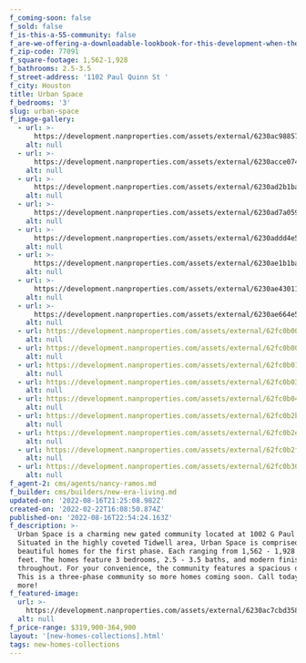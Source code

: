 ```yaml
---
f_coming-soon: false
f_sold: false
f_is-this-a-55-community: false
f_are-we-offering-a-downloadable-lookbook-for-this-development-when-they-submit-their-contact-info: false
f_zip-code: 77091
f_square-footage: 1,562-1,928
f_bathrooms: 2.5-3.5
f_street-address: '1102 Paul Quinn St '
f_city: Houston
title: Urban Space
f_bedrooms: '3'
slug: urban-space
f_image-gallery:
  - url: >-
      https://development.nanproperties.com/assets/external/6230ac9885778405fa2f8056_conjunto20paul20quinn204201201.jpg
    alt: null
  - url: >-
      https://development.nanproperties.com/assets/external/6230acce074fdde6a2f43d56_110620j20paul20quinn20st204201201201202.jpg
    alt: null
  - url: >-
      https://development.nanproperties.com/assets/external/6230ad2b1ba0583c096754fc_110620h20paul20quinn20st204201201201202.jpg
    alt: null
  - url: >-
      https://development.nanproperties.com/assets/external/6230ad7a059c24821b2ce2ab_110620g20paul20quinn20st204201202.jpg
    alt: null
  - url: >-
      https://development.nanproperties.com/assets/external/6230addd4e5584493eb9c9d2_110620f20paul20quinn20st204201201201201.jpg
    alt: null
  - url: >-
      https://development.nanproperties.com/assets/external/6230ae1b1ba05812dc67c42e_110220i2020paul20quinn20st204201201201202.jpg
    alt: null
  - url: >-
      https://development.nanproperties.com/assets/external/6230ae430113033f6ceb5dc0_110220h20paul20quinn20st204201201201201.jpg
    alt: null
  - url: >-
      https://development.nanproperties.com/assets/external/6230ae664e55842a82ba364f_110220g20paul20quinn20st204201201201201.jpg
    alt: null
  - url: https://development.nanproperties.com/assets/external/62fc0b003f2ebfd4933c46b2_dji_0085.jpg
    alt: null
  - url: https://development.nanproperties.com/assets/external/62fc0b0080d53a57cbdb8775_dji_0089.jpg
    alt: null
  - url: https://development.nanproperties.com/assets/external/62fc0b013fcff271b0170164_dji_0090.jpg
    alt: null
  - url: https://development.nanproperties.com/assets/external/62fc0b03c43441d78b1fbc48_dji_0091.jpg
    alt: null
  - url: https://development.nanproperties.com/assets/external/62fc0b0486fa67f30336d4bc_dji_0093.jpg
    alt: null
  - url: https://development.nanproperties.com/assets/external/62fc0b2b3f2ebf4a443c7bb4_dji_0097.jpg
    alt: null
  - url: https://development.nanproperties.com/assets/external/62fc0b2e80d53a3c66db91c9_dsc00714-2.jpg
    alt: null
  - url: https://development.nanproperties.com/assets/external/62fc0b2fbd311bb7ce48b8e4_dsc00715-2.jpg
    alt: null
  - url: https://development.nanproperties.com/assets/external/62fc0b30caa606c8a25604d7_dsc00717-2.jpg
    alt: null
f_agent-2: cms/agents/nancy-ramos.md
f_builder: cms/builders/new-era-living.md
updated-on: '2022-08-16T21:25:08.982Z'
created-on: '2022-02-22T16:08:50.874Z'
published-on: '2022-08-16T22:54:24.163Z'
f_description: >-
  Urban Space is a charming new gated community located at 1002 G Paul Quinn St.
  Situated in the highly coveted Tidwell area, Urban Space is comprised of seven
  beautiful homes for the first phase. Each ranging from 1,562 - 1,928 square
  feet. The homes feature 3 bedrooms, 2.5 - 3.5 baths, and modern finishes all
  throughout. For your convenience, the community features a spacious dog park.
  This is a three-phase community so more homes coming soon. Call today to learn
  more!
f_featured-image:
  url: >-
    https://development.nanproperties.com/assets/external/6230ac7cbd3580c6e28c058a_conjunto20paul20quinn20st20view202202201.jpg
  alt: null
f_price-range: $319,900-364,900
layout: '[new-homes-collections].html'
tags: new-homes-collections
---
```



